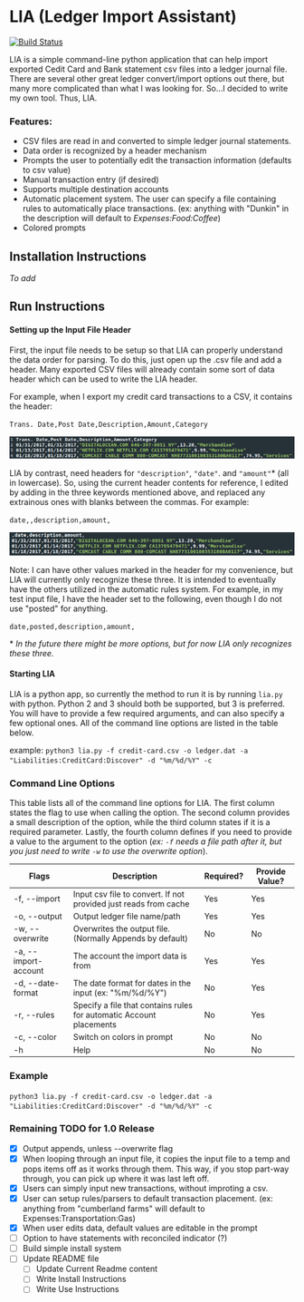 # LIA (Ledger Import Assistant)
[![Build Status](https://travis-ci.org/himmAllRight/LIA.svg?branch=master)](https://travis-ci.org/himmAllRight/LIA/)

LIA is a simple command-line python application that can help import exported Cedit Card and Bank statement csv files into a ledger journal file. There are several other great ledger convert/import options out there, but many more complicated than what I was looking for. So...I decided to write my own tool. Thus, LIA.

### Features:
- CSV files are read in and converted to simple ledger journal statements.
- Data order is recognized by a header mechanism
- Prompts the user to potentially edit the transaction information (defaults to csv value)
- Manual transaction entry (if desired)
- Supports multiple destination accounts
- Automatic placement system. The user can specify a file containing rules to automatically place transactions. (ex: anything with "Dunkin" in the description will default to _Expenses:Food:Coffee_)
- Colored prompts

## Installation Instructions
_To add_

## Run Instructions
#### Setting up the Input File Header
First, the input file needs to be setup so that LIA can properly understand the data order for parsing. To do this, just open up the .csv file and add a header. Many exported CSV files will already contain some sort of data header which can be used to write the LIA header.

For example, when I export my credit card transactions to a CSV, it contains the header:

`Trans. Date,Post Date,Description,Amount,Category`

![Credit Card Download transaction csv](img/creditCardDownload.png)

LIA by contrast, need headers for ``"description"``, `"date"`. and `"amount"`* (all in lowercase). So, using the current header contents for reference, I edited by adding in the three keywords mentioned above, and replaced any extrainous ones with blanks between the commas. For example:

`date,,description,amount,`

![Credit Card Download transaction csv](img/editedHeader.png)

Note: I can have other values marked in the header for my convenience, but LIA will currently only recognize these three. It is intended to eventually have the others utilized in the automatic rules system. For example, in my test input file, I have the header set to the following, even though I do not use "posted" for anything.

`date,posted,description,amount,`

\* *In the future there might be more options, but for now LIA only recognizes these three.*

#### Starting LIA
LIA is a python app, so currently the method to run it is by running `lia.py` with python. Python 2 and 3 should both be supported, but 3 is preferred. You will have to provide a few required arguments, and can also specify a few optional ones. All of the command line options are listed in the table below.

example:
`python3 lia.py -f credit-card.csv -o ledger.dat -a "Liabilities:CreditCard:Discover" -d "%m/%d/%Y" -c`

### Command Line Options
This table lists all of the command line options for LIA. The first column states the flag to use when calling the option. The second column provides a small description of the option, while the third column states if it is a required parameter. Lastly, the fourth column defines if you need to provide a value to the argument to the option (_ex: `-f` needs a file path after it, but you just need to write `-w` to use the overwrite option_).

| Flags | Description | Required? | Provide Value?|
|-------|-------------|-----------|---------------|
| -f, --import | Input csv file to convert. If not provided just reads from cache | Yes | Yes |
| -o, --output | Output ledger file name/path | Yes | Yes |
| -w, --overwrite | Overwrites the output file. (Normally Appends by default) | No | No |
| -a, --import-account | The account the import data is from | Yes | Yes |
| -d, --date-format | The date format for dates in the input (ex: "%m/%d/%Y") | No | Yes |
| -r, --rules | Specify a file that contains rules for automatic Account placements | No | Yes |
| -c, --color | Switch on colors in prompt | No | No |
| -h | Help | No | No |


### Example
`python3 lia.py -f credit-card.csv -o ledger.dat -a "Liabilities:CreditCard:Discover" -d "%m/%d/%Y" -c`

### Remaining TODO for 1.0 Release
- [X] Output appends, unless --overwrite flag
- [X] When looping through an input file, it copies the input file to a temp and pops items off as it works through them. This way, if you stop part-way through, you can pick up where it was last left off.
- [X] Users can simply input new transactions, without improting a csv.
- [X] User can setup rules/parsers to default transaction placement. (ex: anything from "cumberland farms" will default to Expenses:Transportation:Gas)
- [X] When user edits data, default values are editable in the prompt
- [ ] Option to have statements with reconciled indicator (?)
- [ ] Build simple install system
- [ ] Update README file
  - [ ] Update Current Readme content
  - [ ] Write Install Instructions
  - [ ] Write Use Instructions
